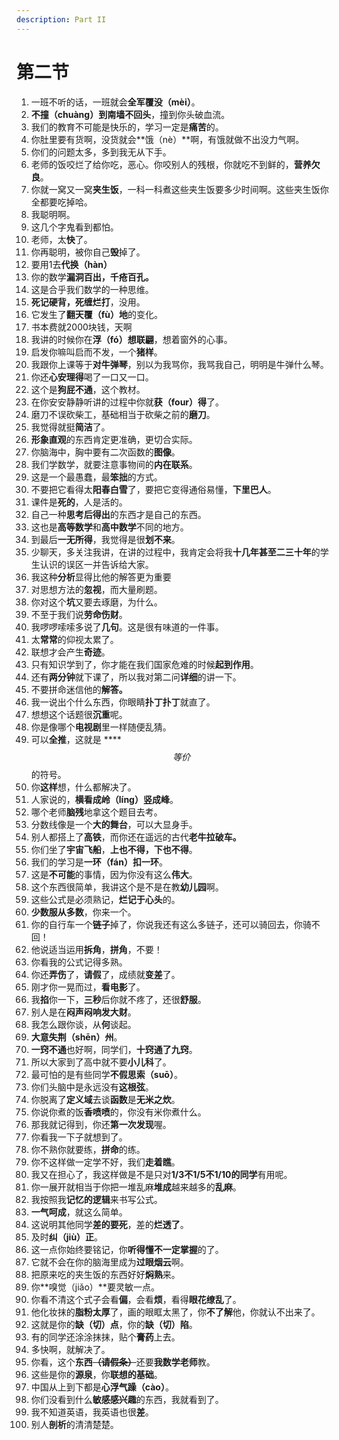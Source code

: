 ```yaml
---
description: Part II
---
```


# 第二节



1. 一班不听的话，一班就会**全军覆没（mèi）**。
2. **不撞（chuàng）到南墙不回头**，撞到你头破血流。
3. 我们的教育不可能是快乐的，学习一定是**痛苦**的。
4. 你肚里要有货啊，没货就会**饿（nè）**啊，有饿就做不出没力气啊。
5. 你们的问题太多，多到我无从下手。
6. 老师的饭咬烂了给你吃，恶心。你咬别人的残根，你就吃不到鲜的，**营养欠良**。
7. 你就一窝又一窝**夹生饭**，一科一科煮这些夹生饭要多少时间啊。这些夹生饭你全都要吃掉哈。
8. 我聪明啊。
9. 这几个字鬼看到都怕。
10. 老师，太**快**了。
11. 你再聪明，被你自己**毁**掉了。
12. 要用1去**代换（hàn）**
13. 你的数学**漏洞百出，千疮百孔。**
14. 这是合乎我们数学的一种思维。
15. **死记硬背，死缠烂打**，没用。
16. 它发生了**翻天覆（fù）地**的变化。
17. 书本费就2000块钱，天啊
18. 我讲的时候你在**浮（fó）想联翩**，想着窗外的心事。
19. 启发你嘛叫启而不发，一个**猪样**。
20. 我跟你上课等于**对牛弹琴**，别以为我骂你，我骂我自己，明明是牛弹什么琴。
21. 你还**心安理得**喝了一口又一口。
22. 这个是**狗屁不通**，这个教材。
23. 在你安安静静听讲的过程中你就**获（four）得**了。
24. 磨刀不误砍柴工，基础相当于砍柴之前的**磨刀**。
25. 我觉得就挺**简洁**了。
26. **形象直观**的东西肯定更准确，更切合实际。
27. 你脑海中，胸中要有二次函数的**图像**。
28. 我们学数学，就要注意事物间的**内在联系**。
29. 这是一个最愚蠢，最**笨拙**的方式。
30. 不要把它看得太**阳春白雪**了，要把它变得通俗易懂，**下里巴人**。
31. 课件是**死的**，人是活的。
32. 自己一种**思考后得出**的东西才是自己的东西。
33. 这也是**高等数学**和**高中数学**不同的地方。
34. 到最后**一无所得**，我觉得是很**划不来**。
35. 少聊天，多关注我讲，在讲的过程中，我肯定会将我**十几年甚至二三十年**的学生认识的误区一并告诉给大家。
36. 我这种**分析**显得比他的解答更为重要
37. 对思想方法的**忽视**，而大量刷题。
38. 你对这个**坑**又要去琢磨，为什么。
39. 不至于我们说**劳命伤财**。
40. 我啰啰嗦嗦多说了**几句**。这是很有味道的一件事。
41. 太**常常**的仰视太累了。
42. 联想才会产生**奇迹**。
43. 只有知识学到了，你才能在我们国家危难的时候**起到作用**。
44. 还有**两分钟**就下课了，所以我对第二问**详细**的讲一下。
45. 不要拼命迷信他的**解答。**
46. 我一说出个什么东西，你眼睛**扑丁扑丁**就直了。
47. 想想这个话题很**沉重**呢。
48. 你是像哪个**电视剧**里一样随便乱猜。
49. 可以**全推**，这就是 ****$$等价 $$ 的符号。
50. 你**这样**想，什么都解决了。
51. 人家说的，**横看成岭（líng）竖成峰**。
52. 哪个老师**脑残**地拿这个题目去考。
53. 分数线像是一个**大的舞台**，可以大显身手。
54. 别人都搭上了**高铁**，而你还在遥远的古代**老牛拉破车。**
55. 你们坐了**宇宙飞船**，**上也不得，下也不得**。
56. 我们的学习是**一环（fán）扣一环**。
57. 这是**不可能**的事情，因为你没有这么**伟大**。
58. 这个东西很简单，我讲这个是不是在教**幼儿园**啊。
59. 这些公式是必须熟记，**烂记于心头**的。
60. **少数服从多数**，你来一个。
61. 你的自行车一个**链子**掉了，你说我还有这么多链子，还可以骑回去，你骑不回！
62. 他说适当运用**拆角**，**拼角**，不要！
63. 你看我的公式记得多熟。
64. 你还**弄伤**了，**请假**了，成绩就**变差**了。
65. 刚才你一晃而过，**看电影**了。
66. 我**掐**你一下，**三秒**后你就不疼了，还很**舒服**。
67. 别人是在**闷声闷响发大财**。
68. 我怎么跟你谈，从**何**谈起。
69. **大意失荆（shēn）州**。
70. **一窍不通**也好啊，同学们，**十窍通了九窍**。
71. 所以大家到了高中就不要**小儿科**了。
72. 最可怕的是有些同学**不假思索（suō）**。
73. 你们头脑中是永远没有**这根弦**。
74. 你脱离了**定义域**去谈**函数**是**无米之炊**。
75. 你说你煮的饭**香喷喷**的，你没有米你煮什么。
76. 那我就记得到，你还**第一次发现**喔。
77. 你看我一下子就想到了。
78. 你不熟你就要练，**拼命**的练。
79. 你不这样做一定学不好，我们**走着瞧**。
80. 我又在担心了，我这样做是不是只对**1/3不1/5不1/10的同学**有用呢。
81. 你一展开就相当于你把一堆乱麻**堆成**越来越多的**乱麻**。
82. 我按照我**记忆的逻辑**来书写公式。
83. **一气呵成**，就这么简单。
84. 这说明其他同学**差的要死**，差的**烂透了**。
85. 及时**纠（jiù）正**。
86. 这一点你始终要铭记，你**听得懂不一定掌握**的了。
87. 它就不会在你的脑海里成为**过眼烟云**啊。
88. 把原来吃的夹生饭的东西好好**焖熟**来。
89. 你**嗅觉（jiǎo）**要灵敏一点。
90. 你看不清这个式子会看**偏**，会看**烦**，看得**眼花缭乱**了。
91. 他化妆抹的**脂粉太厚**了，画的眼眶太黑了，你**不了解**他，你就认不出来了。
92. 这就是你的**缺（切）点**，你的**缺（切）陷**。
93. 有的同学还涂涂抹抹，贴个**膏药**上去。
94. 多快啊，就解决了。
95. 你看，这个**东西**~~**（请假条）**~~还要**我数学老师**教。
96. 这些是你的**源泉**，你**联想的基础**。
97. 中国从上到下都是**心浮气躁（cào）**。
98. 你们没看到什么**敏感感兴趣**的东西，我就看到了。
99. 我不知道英语，我英语也很**差**。
100. 别人**剖析**的清清楚楚。

